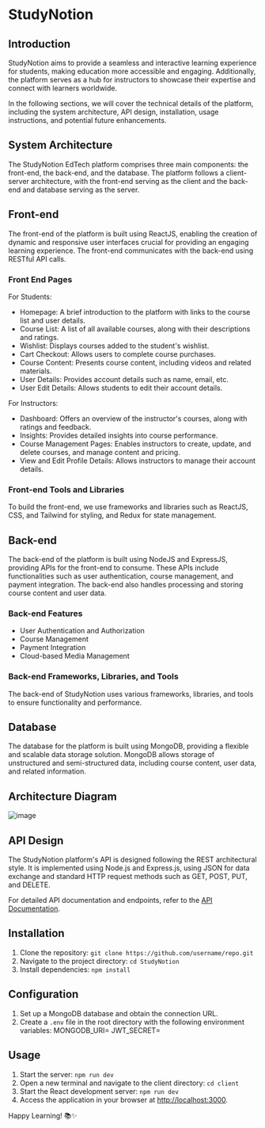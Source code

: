 # StudyNotion

## Introduction

StudyNotion aims to provide a seamless and interactive learning experience for students, making education more accessible and engaging. Additionally, the platform serves as a hub for instructors to showcase their expertise and connect with learners worldwide.

In the following sections, we will cover the technical details of the platform, including the system architecture, API design, installation, usage instructions, and potential future enhancements.

## System Architecture

The StudyNotion EdTech platform comprises three main components: the front-end, the back-end, and the database. The platform follows a client-server architecture, with the front-end serving as the client and the back-end and database serving as the server.

## Front-end

The front-end of the platform is built using ReactJS, enabling the creation of dynamic and responsive user interfaces crucial for providing an engaging learning experience. The front-end communicates with the back-end using RESTful API calls.

### Front End Pages

For Students:

- Homepage: A brief introduction to the platform with links to the course list and user details.
- Course List: A list of all available courses, along with their descriptions and ratings.
- Wishlist: Displays courses added to the student's wishlist.
- Cart Checkout: Allows users to complete course purchases.
- Course Content: Presents course content, including videos and related materials.
- User Details: Provides account details such as name, email, etc.
- User Edit Details: Allows students to edit their account details.

For Instructors:

- Dashboard: Offers an overview of the instructor's courses, along with ratings and feedback.
- Insights: Provides detailed insights into course performance.
- Course Management Pages: Enables instructors to create, update, and delete courses, and manage content and pricing.
- View and Edit Profile Details: Allows instructors to manage their account details.

### Front-end Tools and Libraries

To build the front-end, we use frameworks and libraries such as ReactJS, CSS, and Tailwind for styling, and Redux for state management.

## Back-end

The back-end of the platform is built using NodeJS and ExpressJS, providing APIs for the front-end to consume. These APIs include functionalities such as user authentication, course management, and payment integration. The back-end also handles processing and storing course content and user data.

### Back-end Features

- User Authentication and Authorization
- Course Management
- Payment Integration
- Cloud-based Media Management

### Back-end Frameworks, Libraries, and Tools

The back-end of StudyNotion uses various frameworks, libraries, and tools to ensure functionality and performance.

## Database

The database for the platform is built using MongoDB, providing a flexible and scalable data storage solution. MongoDB allows storage of unstructured and semi-structured data, including course content, user data, and related information.

## Architecture Diagram

![image](https://github.com/Vishal790/StudyNotion-Project/assets/109164581/bd66d315-4fd3-4894-ac9a-a1a104b202e8)


## API Design

The StudyNotion platform's API is designed following the REST architectural style. It is implemented using Node.js and Express.js, using JSON for data exchange and standard HTTP request methods such as GET, POST, PUT, and DELETE.

For detailed API documentation and endpoints, refer to the [API Documentation](api-docs.md).

## Installation

1. Clone the repository: `git clone https://github.com/username/repo.git`
2. Navigate to the project directory: `cd StudyNotion`
3. Install dependencies: `npm install`

## Configuration

1. Set up a MongoDB database and obtain the connection URL.
2. Create a `.env` file in the root directory with the following environment variables:
MONGODB_URI=<your-mongodb-connection-url>
JWT_SECRET=<your-jwt-secret-key>


## Usage

1. Start the server: `npm run dev`
2. Open a new terminal and navigate to the client directory: `cd client`
3. Start the React development server: `npm run dev`
4. Access the application in your browser at [http://localhost:3000](http://localhost:3000).

Happy Learning! 📚✨
